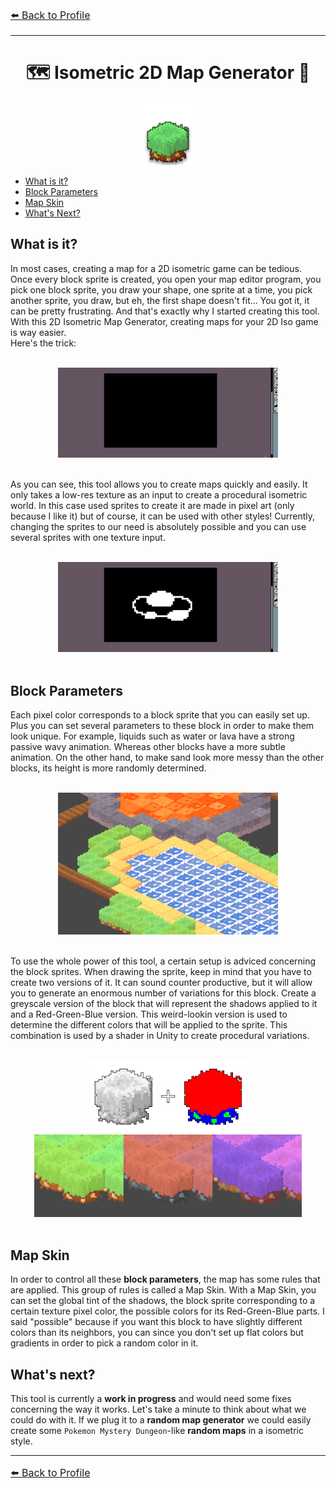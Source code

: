 ﻿<font size = "3"> 

[⬅️ Back to Profile](https://github.com/Ash2oPS/Ash2oPS/blob/main/README_EN.md)

</font>

---
<div align="center">

# :world_map: Isometric 2D Map Generator :triangular_ruler:

<img src="Resources/Images/I_IsoMapLogo.png" alt= Blender width="20%" height="30%">
<br>
</div>

- [What is it?](https://github.com/Ash2oPS/Ash2oPS/blob/main/TOOL_ISOMETRIC_MAP_GENERATOR.md#what-is-it)
- [Block Parameters](https://github.com/Ash2oPS/Ash2oPS/blob/main/TOOL_ISOMETRIC_MAP_GENERATOR.md#block-parameters)
- [Map Skin](https://github.com/Ash2oPS/Ash2oPS/blob/main/TOOL_ISOMETRIC_MAP_GENERATOR.md#map-skin)
- [What's Next?](https://github.com/Ash2oPS/Ash2oPS/blob/main/TOOL_ISOMETRIC_MAP_GENERATOR.md#whats-next)



## What is it?

In most cases, creating a map for a 2D isometric game can be tedious. Once every block sprite is created, you open
your map editor program, you pick one block sprite, you draw your shape, one sprite at a time, you pick another sprite, you 
draw, but eh, the first shape doesn't fit... You got it, it can be pretty frustrating. And that's exactly why I started creating 
this tool. With this 2D Isometric Map Generator, creating maps for your 2D Iso game is way easier. <br>
Here's the trick:

<br>
<div align="center">
<img src="Resources/GIFs/GIF_IsoMapGenerator_Demo_01.gif" alt= IsoMapGenDemo1 width="70%" height="70%">
</div>
<br>


As you can see, this tool allows you to create maps quickly and easily. It only takes a low-res texture as an input to create a procedural
isometric world. In this case used sprites to create it are made in pixel art (only because I like it) but of course, it can be used 
with other styles! Currently, changing the sprites to our need is absolutely possible and you can use several sprites with
one texture input.


<br>
<div align="center">
<img src="Resources/GIFs/GIF_IsoMapGenerator_Demo_02.gif" alt= IsoMapGenDemo1 width="70%" height="70%">
</div>
<br>

## Block Parameters

Each pixel color corresponds to a block sprite that you can easily set up. Plus you can set several parameters to these block
in order to make them look unique. For example, liquids such as water or lava have a strong passive wavy animation. Whereas other
blocks have a more subtle animation. On the other hand, to make sand look more messy than the other blocks, its height is more 
randomly determined.

<br>
<div align="center">
<img src="Resources/GIFs/GIF_IsoMapGenerator_Demo_03.gif" alt= IsoMapGenDemo1 width="70%" height="70%">
</div>
<br>

To use the whole power of this tool, a certain setup is adviced concerning the block sprites. When drawing the sprite, keep in mind
that you have to create two versions of it. It can sound counter productive, but it will allow you to generate an enormous number of
variations for this block. Create a greyscale version of the block that will represent the shadows applied to it and a Red-Green-Blue
version. This weird-lookin version is used to determine the different colors that will be applied to the sprite. This combination
is used by a shader in Unity to create procedural variations.

<br>
<div align="center">
<img src="Resources/Images/I_IsoMapGenerator_SpriteBlock_01.png" alt= SpriteBlock01 width="50%" height="50%">
<img src="Resources/Images/I_IsoMapGenerator_SpriteBlock_02.png" alt= SpriteBlock02 width="85%" height="85%">
</div>
<br>

## Map Skin

In order to control all these **block parameters**, the map has some rules that are applied. This group of rules is called a Map Skin. 
With a Map Skin, you can set the global tint of the shadows, the block sprite corresponding to a certain texture pixel color, 
the possible colors for its Red-Green-Blue parts. I said "possible" because if you want this block to have slightly different 
colors than its neighbors, you can since you don't set up flat colors but gradients in order to pick a random color in it.



## What's next?

This tool is currently a **work in progress** and would need some fixes concerning the way it works. 
Let's take a minute to think about what we could do with it. If we plug it to a **random map generator** we could easily create some
`Pokemon Mystery Dungeon`-like **random maps** in a isometric style.

---

<font size = "3"> 

[⬅️ Back to Profile](https://github.com/Ash2oPS/Ash2oPS/blob/main/README_EN.md)

</font>
